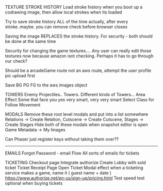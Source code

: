 TEXTURE STROKE HISTORY
  Load stroke history when you boot up a codrawing image, then allow local strokes when its loaded

  Try to save stroke history ALL of the time actually, after every stroke..maybe. you can remove check before browser closes

  Saving the image REPLACES the stroke history. For security - both should be done at the same time

  Security for changing the game textures.... Any user can really edit those textures now because amazon isnt checking. Perhaps it has to go through our check?

  Should be a arcadeGame route not an aws route, attempt the user profile pic upload first

  Save BG PG FG to the aws images object

TOWERS
  Enemy Projectiles.. Towers. Different kinds of Towers... Area Effect
  Some that face you
  yes very smart, very very smart
  Select Class for Follow Movement 

MODALS
  Remove these root level modals and put into a list somewhere
    Relations -> Create Relation,
    Cutscene -> Create Cutscene, 
    Stages -> Create Stages
  Hide both of these modals when snapshot editor is open
    Game Metadata -> My Images

Can Phaser just register keys without taking them over??

----

EMAILS
  Forgot Password - email Flow
  All sorts of emails for tickets

TICKETING
  Checkout page
    Integrate authorize
    Create Lobby with sold ticket
  Ticket Receipt Page
  Open Ticket Modal effect
  when a ticketing service makes a game, name it ( guest name + date )
  https://www.authorize.net/en-us/sign-up/pricing.html
  Test speed test optional when buying tickets 


